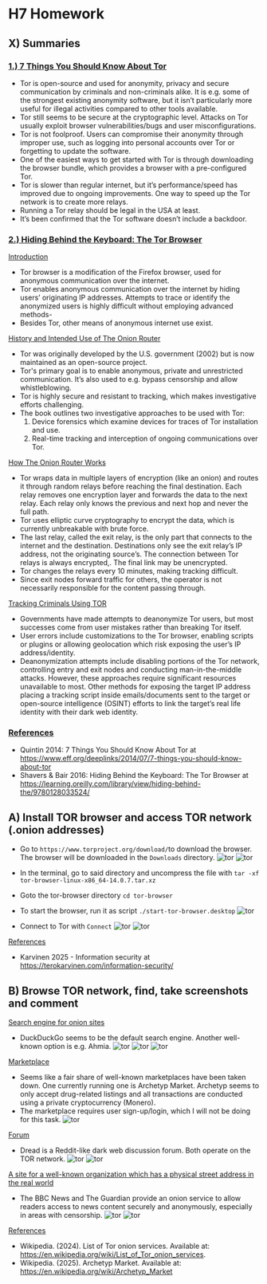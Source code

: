 # H7 Homework

## X) Summaries

### <ins>1.) 7 Things You Should Know About Tor</ins>  

- Tor is open-source and used for anonymity, privacy and secure communication by criminals and non-criminals alike. It is e.g. some of the strongest existing anonymity software, but it isn’t particularly more useful for illegal activities compared to other tools available.
- Tor still seems to be secure at the cryptographic level. Attacks on Tor usually exploit browser vulnerabilities/bugs and user misconfigurations. 
- Tor is not foolproof. Users can compromise their anonymity through improper use, such as logging into personal accounts over Tor or forgetting to update the software. 
- One of the easiest ways to get started with Tor is through downloading the browser bundle, which provides a browser with a pre-configured Tor. 
- Tor is slower than regular internet, but it’s performance/speed has improved due to ongoing improvements. One way to speed up the Tor network is to create more relays. 
- Running a Tor relay should be legal in the USA at least.
- It’s been confirmed that the Tor software doesn’t include a backdoor.


### <ins>2.) Hiding Behind the Keyboard: The Tor Browser</ins>  

<ins>Introduction</ins>   
- Tor browser is a modification of the Firefox browser, used for anonymous communication over the internet.
- Tor enables anonymous communication over the internet by hiding users’ originating IP addresses. Attempts to trace or identify the anonymized users is highly difficult without employing advanced methods- 
- Besides Tor, other means of anonymous internet use exist. 

<ins>History and Intended Use of The Onion Router</ins>  
- Tor was originally developed by the U.S. government (2002) but is now maintained as an  open-source project. 
- Tor's primary goal is to enable anonymous, private and unrestricted communication. It’s also used to e.g. bypass censorship and allow whistleblowing. 
- Tor is highly secure and resistant to tracking, which makes investigative efforts challenging. 
- The book outlines two investigative approaches to be used with Tor:
  1. Device forensics which examine devices for traces of Tor installation and use. 
  2. Real-time tracking and interception of ongoing communications over Tor.    

<ins>How The Onion Router Works</ins>
- Tor wraps data in multiple layers of encryption (like an onion) and routes it through random relays before reaching the final destination. Each relay removes one encryption layer and forwards the data to the next relay. Each relay only knows the previous and next hop and never the full path.
- Tor uses elliptic curve cryptography to encrypt the data, which is currently unbreakable with brute force. 
- The last relay, called the exit relay, is the only part that connects to the internet and the destination. Destinations only see the exit relay’s IP address, not the originating source’s. The connection between Tor relays is always encrypted,. The final link may be unencrypted.
- Tor changes the relays every 10 minutes, making tracking difficult.
- Since exit nodes forward traffic for others, the operator is not necessarily responsible for the content passing through.  

<ins>Tracking Criminals Using TOR</ins>  
- Governments have made attempts to deanonymize Tor users, but most successes come from user mistakes rather than breaking Tor itself.
- User errors include customizations to the Tor browser, enabling scripts or plugins or allowing geolocation which risk exposing the user’s IP address/identity.
- Deanonymization attempts include disabling portions of the Tor network, controlling entry and exit nodes and conducting man-in-the-middle attacks. However, these approaches require significant resources unavailable to most. Other methods for exposing the target IP address placing a tracking script inside emails/documents sent to the target or open-source intelligence (OSINT) efforts to link the target’s real life identity with their dark web identity.

### <ins>References</ins>   
- Quintin 2014:  7 Things You Should Know About Tor at https://www.eff.org/deeplinks/2014/07/7-things-you-should-know-about-tor 
- Shavers & Bair 2016: Hiding Behind the Keyboard: The Tor Browser at https://learning.oreilly.com/library/view/hiding-behind-the/9780128033524/

## A) Install TOR browser and access TOR network (.onion addresses)  

- Go to `https://www.torproject.org/download/`to download the browser. The browser will be downloaded in the `Downloads` directory.
![tor](h7-images/a_1.png)
![tor](h7-images/a_11.png)

- In the terminal, go to said directory and uncompress the file with `tar -xf tor-browser-linux-x86_64-14.0.7.tar.xz`
- Goto the tor-browser directory `cd tor-browser`
- To start the browser, run it as script `./start-tor-browser.desktop`
![tor](h7-images/a_222.png)

- Connect to Tor with `Connect`
![tor](h7-images/a_3.png)
![tor](h7-images/a_4.png)

<ins>References</ins>
- Karvinen 2025 - Information security at https://terokarvinen.com/information-security/

## B) Browse TOR network, find, take screenshots and comment
<ins>Search engine for onion sites</ins>
- DuckDuckGo seems to be the default search engine. Another well-known option is e.g. Ahmia.
![tor](h7-images/b_1_duck.png)
![tor](h7-images/b_1.png)
![tor](h7-images/b_1_ahmia.png)

<ins>Marketplace</ins>
- Seems like a fair share of well-known marketplaces have been taken down. One currently running one is Archetyp Market. Archetyp seems to only accept drug-related listings and all transactions are conducted using a private cryptocurrency (Monero). 
- The marketplace requires user sign-up/login, which I will not be doing for this task.
![tor](h7-images/b_2.png)


<ins>Forum</ins>
- Dread is a Reddit-like dark web discussion forum. Both operate on the TOR network.
![tor](h7-images/b_3.png)
![tor](h7-images/b_4.png)

<ins>A site for a well-known organization which has a physical street address in the real world</ins>
- The BBC News and The Guardian provide an onion service to allow readers access to news content securely and anonymously, especially in areas with censorship.
![tor](h7-images/b_6.png)
![tor](h7-images/b_5.png)

<ins>References</ins>
- Wikipedia. (2024). List of Tor onion services. Available at: https://en.wikipedia.org/wiki/List_of_Tor_onion_services.
- Wikipedia. (2025). Archetyp Market. Available at: https://en.wikipedia.org/wiki/Archetyp_Market
